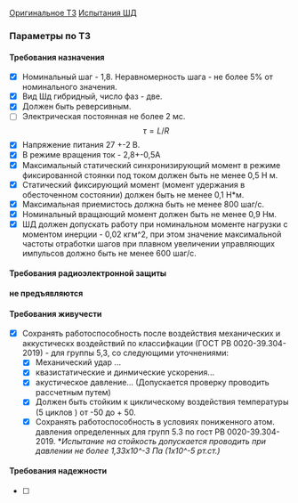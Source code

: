 [Оригинальное ТЗ](obsidian://open?vault=KnowlageBase&file=docs%2F%D0%A8%D0%B0%D0%B3%D0%BE%D0%B2%D1%8B%D0%B9%20%D0%B4%D0%B2%D0%B8%D0%B3%D0%B0%D1%82%D0%B5%D0%BB%D1%8C%20%D0%94%D0%A8%D0%A160-1-1%2C8%2F%D0%A2%D0%97%2F%D0%A2%D0%97%20%D0%97%D0%B5%D1%80%D0%BA%D0%B0%D0%BB%D0%BE-%D0%A8%D0%94%20%E2%84%9665-3-2_22_%D0%B8%D1%82%D0%BE%D0%B3.pdf)
[Испытания ШД](obsidian://open?vault=KnowlageBase&file=docs%2F%D0%A8%D0%B0%D0%B3%D0%BE%D0%B2%D1%8B%D0%B9%20%D0%B4%D0%B2%D0%B8%D0%B3%D0%B0%D1%82%D0%B5%D0%BB%D1%8C%20%D0%94%D0%A8%D0%A160-1-1%2C8%2F%D0%9F%D1%80%D0%B8%D0%BB.2%2C3%2C4%20%D0%BA%20%D0%90%D0%BA%D1%82%D1%83%20%D0%9F%D1%80%D0%98%20%D0%94%D0%A8%D0%A160-1-1%2C8.pdf)
### Параметры по ТЗ

#### Требования назначения
- [x] Номинальный шаг - 1,8. Неравномерность шага - не более 5% от номинального значения.
- [x] Вид Шд гибридный, число фаз - две.
- [x] Должен быть реверсивным.
- [ ] Электрическая постоянная не более 2 мс. $$\tau = L/R$$
- [x] Напряжение питания 27 +-2 В.
- [x] В режиме вращения ток - 2,8+-0,5А
- [x] Максимальный статический синхронизирующий момент в режиме фиксированной стоянки под током должен быть не менее 0,5 Н м.
- [x] Статический фиксирующий момент (момент удержания в обесточенном состоянии) должен быть не менее 0,1 Н*м.
- [x] Максимальная приемистось должна быть не менее 800 шаг/c.
- [x] Номинальный вращающий момент должен быть не менее 0,9 Нм.
- [x] ШД должен допускать работу при номинальном моменте нагрузки с моментом инерции - 0,02 кгм^2, при этом значение максимальной частоты отработки шагов при плавном увеличении управляющих импульсов должно быть не менее 600 шаг/c.

#### Требования радиоэлектронной защиты
**не предъявляются**
#### Требования живучести
- [x] Сохранять работоспособность после воздействия механических и аккустическх воздействий по классифкации (ГОСТ РВ 0020-39.304-2019) - для группы 5,3, со следующими уточнениями:
	- [x] Механический удар ...
	- [x] квазистатические и динмические ускорения...
	- [x] акустическое давление... (Допускается проверку проводить рассчетным путем)
	- [x]  Должен быть стойким к циклическому воздействия температуры (5 циклов ) от -50 до + 50.
	- [x] Сохранять работоспособность в условиях пониженного атом. давления определенных для групп 5.3 по гост РВ 0020-39.304-2019. **Испытание на стойкость допускается проводить при давлении не более 1,33х10^-3 Па (1х10^-5 рт.ст.)*
#### Требования надежности
- [ ]  